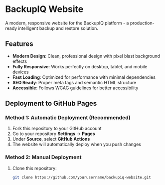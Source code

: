 # BackupIQ Website

A modern, responsive website for the BackupIQ platform - a production-ready intelligent backup and restore solution.

## Features

- **Modern Design**: Clean, professional design with pixel blast background effects
- **Fully Responsive**: Works perfectly on desktop, tablet, and mobile devices
- **Fast Loading**: Optimized for performance with minimal dependencies
- **SEO Ready**: Proper meta tags and semantic HTML structure
- **Accessible**: Follows WCAG guidelines for better accessibility

## Deployment to GitHub Pages

### Method 1: Automatic Deployment (Recommended)

1. Fork this repository to your GitHub account
2. Go to your repository **Settings** → **Pages**
3. Under **Source**, select **GitHub Actions**
4. The website will automatically deploy when you push changes

### Method 2: Manual Deployment

1. Clone this repository:
   ```bash
   git clone https://github.com/yourusername/backupiq-website.git